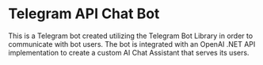 # Telegram API Chat Bot

This is a Telegram bot created utilizing the Telegram Bot Library in order to communicate with bot users. The bot is integrated with an OpenAI .NET API implementation to create a custom AI Chat Assistant that serves its users.
